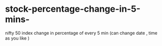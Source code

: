 # stock-percentage-change-in-5-mins-
nifty 50 index change in percentage of every 5 min (can change date , time as you like )
